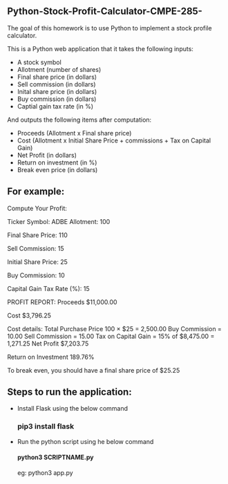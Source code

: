 ## Python-Stock-Profit-Calculator-CMPE-285-
The goal of this homework is to use Python to implement a stock profile calculator. 

This is a Python web application that it takes the following inputs:

* A stock symbol
* Allotment (number of shares)
* Final share price (in dollars)
* Sell commission (in dollars)
* Inital share price (in dollars)
* Buy commission (in dollars)
* Captial gain tax rate (in %)

And outputs the following items after computation:

* Proceeds (Allotment x Final share price)
* Cost (Allotment x Initial Share Price + commissions + Tax on Capital Gain)
* Net Profit (in dollars)
* Return on investment (in %)
* Break even price (in dollars)


## For example:

Compute Your Profit:

Ticker Symbol:
ADBE
Allotment:
100

Final Share Price:
110

Sell Commission:
15

Initial Share Price:
25

Buy Commission:
10

Capital Gain Tax Rate (%):
15

PROFIT REPORT:
Proceeds
$11,000.00

Cost
$3,796.25

Cost details:
Total Purchase Price
100 × $25 = 2,500.00
Buy Commission = 10.00
Sell Commission = 15.00
Tax on Capital Gain = 15% of $8,475.00 = 1,271.25
Net Profit
$7,203.75

Return on Investment
189.76%

To break even, you should have a final share price of
$25.25

## Steps to run the application:
* Install Flask using the below command
  
   ### pip3 install flask
  
* Run the python script using he below command
  
  ####  python3 SCRIPTNAME.py
  eg: python3 app.py
